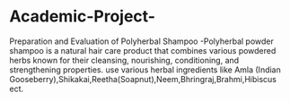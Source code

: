 # Academic-Project-
Preparation and Evaluation of Polyherbal Shampoo -Polyherbal powder shampoo is a natural hair care product that combines various powdered herbs known for their cleansing, nourishing, conditioning, and strengthening properties. use various herbal ingredients like Amla (Indian Gooseberry),Shikakai,Reetha(Soapnut),Neem,Bhringraj,Brahmi,Hibiscus ect.
